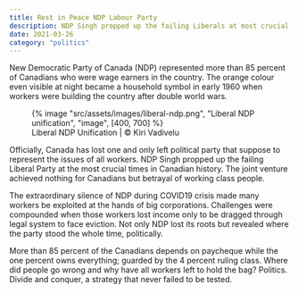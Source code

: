 ```yaml
---
title: Rest in Peace NDP Labour Party
description: NDP Singh propped up the failing Liberals at most crucial time in Canadian history
date: 2021-03-26
category: "politics"
---
```


New Democratic Party of Canada (NDP) represented more than 85 percent of Canadians who were wage earners in the country. The orange colour even visible at night became a household symbol in early 1960 when workers were building the country after double world wars.

<!-- excerpt -->

<figure>
{% image "src/assets/images/liberal-ndp.png", "Liberal NDP unification", "image", [400, 700] %}
<figcaption>Liberal NDP Unification | © Kiri Vadivelu</figcaption>
</figure>

Officially, Canada has lost one and only left political party that suppose to represent the issues of all workers. NDP Singh propped up the failing Liberal Party at the most crucial times in Canadian history. The joint venture achieved nothing for Canadians but betrayal of working class people.

The extraordinary silence of NDP during COVID19 crisis made many workers be exploited at the hands of big corporations. Challenges were compounded when those workers lost income only to be dragged through legal system to face eviction. Not only NDP lost its roots but revealed where the party stood the whole time, politically.

More than 85 percent of the Canadians depends on paycheque while the one percent owns everything; guarded by the 4 percent ruling class. Where did people go wrong and why have all workers left to hold the bag? Politics. Divide and conquer, a strategy that never failed to be tested.
